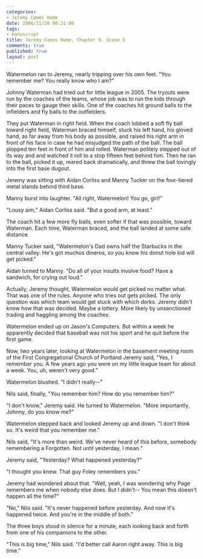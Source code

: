 ```yaml
--- 
categories: 
- Jeremy Comes Home
date: 2006/11/28 00:31:00
tags: 
- manuscript
title: Jeremy Comes Home, Chapter 9, Scene 5
comments: true
published: true
layout: post
---
```


Watermelon ran to Jeremy, nearly tripping over his own feet.  "You remember me?  You really know who I am?"

Johnny Waterman had tried out for little league in 2005.  The tryouts were run by the coaches of the teams, whose job was to run the kids through their paces to gauge their skills.  One of the coaches hit ground balls to the infielders and fly balls to the outfielders.

They put Waterman in right field.  When the coach lobbed a soft fly ball toward right field, Waterman braced himself, stuck his left hand, his gloved hand, as far away from his body as possible, and raised his right arm in front of his face in case he had misjudged the path of the ball.  The ball plopped ten feet in front of him and rolled.  Waterman politely stepped out of its way and and watched it roll to a stop fifteen feet behind him.  Then he ran to the ball, picked it up, reared back dramatically, and threw the ball lovingly into the first base dugout.

Jeremy was sitting with Aidan Corliss and Manny Tucker on the four-tiered metal stands behind third base.

Manny burst into laughter.  "All right, Watermelon!  You go, girl!"

"Lousy aim," Aidan Corliss said.  "But a good arm, at least."

The coach hit a few more fly balls, even softer if that was possible, toward Waterman.  Each time, Waterman braced, and the ball landed at some safe distance.

Manny Tucker said, "Watermelon's Dad owns half the Starbucks in the central valley.  He's got muchos dineros, so you know his donut hole kid will get picked."

Aidan turned to Manny.  "Do all of your insults involve food?  Have a sandwich, for crying out loud."

Actually, Jeremy thought, Watermelon would get picked no matter what.  That was one of the rules.  Anyone who tries out gets picked.  The only question was which team would get stuck with which dorks.  Jeremy didn't know how that was decided.  Maybe a lottery.  More likely by unsanctioned trading and haggling among the coaches.

Watermelon ended up on Jason's Computers.  But within a week he apparently decided that baseball was not his sport and he quit before the first game.

Now, two years later, looking at Watermelon in the basement meeting room of the First Congregational Church of Portland Jeremy said, "Yes, I remember you.  A few years ago you were on my little league team for about a week.  You, uh, weren't very good."

Watermelon blushed.  "I didn't really--"

Nils said, finally, "You remember him?  How do you remember him?"

"I don't know," Jeremy said.  He turned to Watermelon.  "More importantly, Johnny, do you know me?"

Watermelon stepped back and looked Jeremy up and down.  "I don't think so.  It's weird that you remember me."

Nils said, "It's more than weird.  We've never heard of this before, somebody remembering a Forgotten.  Not until yesterday, I mean."

Jeremy said, "Yesterday?  What happened yesterday?"

"I thought you knew.  That guy Foley remembers you."

Jeremy had wondered about that.  "Well, yeah, I was wondering why Page remembers me when nobody else does.  But I didn't--  You mean this doesn't happen all the time?"

"No," Nils said.  "It's never happened before yesterday.  And now it's happened twice.  And you're in the middle of both."

The three boys stood in silence for a minute, each looking back and forth from one of his companions to the other.

"This is big time," Nils said.  "I'd better call Aaron right away.  This is big time."
